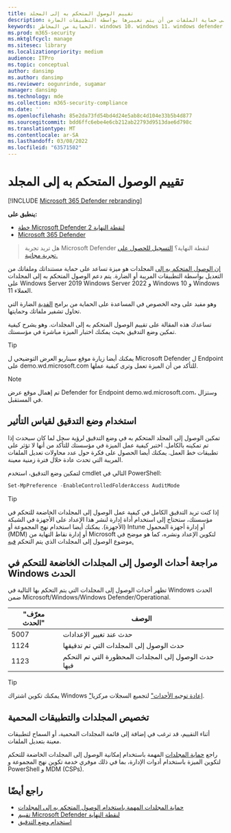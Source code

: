 ```yaml
---
title: تقييم الوصول المتحكم به إلى المجلد
description: تعرف على كيف يمكن أن يساعد الوصول المتحكم به إلى المجلدات على حماية الملفات من أن يتم تغييرها بواسطة التطبيقات الضارة.
keywords: الحماية من المخاطر، windows 10، windows 11، windows defender، برامج الفدية الضارة، الحماية، التقييم، الاختبار، العرض التوضيحي، تجربة
ms.prod: m365-security
ms.mktglfcycl: manage
ms.sitesec: library
ms.localizationpriority: medium
audience: ITPro
ms.topic: conceptual
author: dansimp
ms.author: dansimp
ms.reviewer: oogunrinde, sugamar
manager: dansimp
ms.technology: mde
ms.collection: m365-security-compliance
ms.date: ''
ms.openlocfilehash: 85e2da73fd54bd4d24e5ab8c4d104e33b5b4d877
ms.sourcegitcommit: bdd6ffc6ebe4e6cb212ab22793d9513dae6d798c
ms.translationtype: MT
ms.contentlocale: ar-SA
ms.lasthandoff: 03/08/2022
ms.locfileid: "63571502"
---
```

# <a name="evaluate-controlled-folder-access"></a>تقييم الوصول المتحكم به إلى المجلد

[!INCLUDE [Microsoft 365 Defender rebranding](../../includes/microsoft-defender.md)]

**ينطبق على:**
- [خطة Microsoft Defender لنقطة النهاية 2](https://go.microsoft.com/fwlink/?linkid=2154037)
- [Microsoft 365 Defender](https://go.microsoft.com/fwlink/?linkid=2118804)

> هل تريد تجربة Microsoft Defender لنقطة النهاية؟ [التسجيل للحصول على تجربة مجانية.](https://signup.microsoft.com/create-account/signup?products=7f379fee-c4f9-4278-b0a1-e4c8c2fcdf7e&ru=https://aka.ms/MDEp2OpenTrial?ocid=docs-wdatp-enablesiem-abovefoldlink)


[إن الوصول المتحكم به إلى](controlled-folders.md) المجلدات هو ميزة تساعد على حماية مستنداتك وملفاتك من التعديل بواسطة التطبيقات المريبة أو الضارة. يتم دعم الوصول المتحكم به إلى المجلدات على Windows Server 2019 Windows Server 2022 و Windows 10 و Windows 11 العملاء.

وهو مفيد على وجه الخصوص في المساعدة على الحماية من برامج [الفدية](https://www.microsoft.com/wdsi/threats/ransomware) الضارة التي تحاول تشفير ملفاتك وحمايتها.

تساعدك هذه المقالة على تقييم الوصول المتحكم به إلى المجلدات. وهو يشرح كيفية تمكين وضع التدقيق بحيث يمكنك اختبار الميزة مباشرة في مؤسستك.

> [!TIP]
> يمكنك أيضا زيارة موقع سيناريو العرض التوضيحي ل Microsoft Defender ل Endpoint على [](https://demo.wd.microsoft.com?ocid=cx-wddocs-testground) demo.wd.microsoft.com للتأكد من أن الميزة تعمل وترى كيفية عملها.

> [!NOTE]
> تم إهمال موقع عرض Defender for Endpoint demo.wd.microsoft.com، وستزال في المستقبل.

## <a name="use-audit-mode-to-measure-impact"></a>استخدام وضع التدقيق لقياس التأثير

تمكين الوصول إلى المجلد المتحكم به في وضع التدقيق لرؤية سجل لما كان سيحدث  إذا تم تمكينه بالكامل. اختبر كيفية عمل الميزة في مؤسستك للتأكد من أنها لا تؤثر على تطبيقات خط العمل. يمكنك أيضا الحصول على فكرة حول عدد محاولات تعديل الملفات المريبة التي تحدث عادة خلال فترة زمنية معينة.

لتمكين وضع التدقيق، استخدم cmdlet التالي في PowerShell:

```PowerShell
Set-MpPreference -EnableControlledFolderAccess AuditMode
```

> [!TIP]
> إذا كنت تريد التدقيق الكامل في كيفية عمل الوصول إلى المجلدات الخاضعة للتحكم في مؤسستك، ستحتاج إلى استخدام أداة إدارة لنشر هذا الإعداد على الأجهزة في الشبكة (الأجهزة).
يمكنك أيضا استخدام نهج المجموعة أو Intune أو إدارة أجهزة المحمول (MDM) أو إدارة نقاط النهاية من Microsoft لتكوين الإعداد ونشره، كما هو موضح في موضوع الوصول إلى المجلدات الذي يتم التحكم [فيه.](controlled-folders.md)

## <a name="review-controlled-folder-access-events-in-windows-event-viewer"></a>مراجعة أحداث الوصول إلى المجلدات الخاضعة للتحكم في Windows الحدث

تظهر أحداث الوصول إلى المجلدات التي يتم التحكم بها التالية في Windows الحدث ضمن Microsoft/Windows/Windows Defender/Operational.

"معرّف الحدث" | الوصف
-|-
 5007 | حدث عند تغيير الإعدادات
 1124 | حدث الوصول إلى المجلدات التي تم تدقيقها
 1123 | حدث الوصول إلى المجلدات المحظورة التي تم التحكم فيها

> [!TIP]
> يمكنك تكوين اشتراك Windows ["إعادة توجيه الأحداث"](/windows/win32/wec/setting-up-a-source-initiated-subscription) لتجميع السجلات مركزيا. 

## <a name="customize-protected-folders-and-apps"></a>تخصيص المجلدات والتطبيقات المحمية

أثناء التقييم، قد ترغب في إضافة إلى قائمة المجلدات المحمية، أو السماح لتطبيقات معينة بتعديل الملفات.

راجع [حماية المجلدات](controlled-folders.md) المهمة باستخدام إمكانية الوصول إلى المجلدات الخاضعة للتحكم لتكوين الميزة باستخدام أدوات الإدارة، بما في ذلك موفري خدمة تكوين نهج المجموعة و PowerShell و MDM (CSPs).

## <a name="see-also"></a>راجع أيضًا

* [حماية المجلدات المهمة باستخدام الوصول المتحكم به إلى المجلدات](controlled-folders.md)
* [تقييم Microsoft Defender لنقطة النهاية](evaluate-mde.md)
* [استخدام وضع التدقيق](audit-windows-defender.md)
